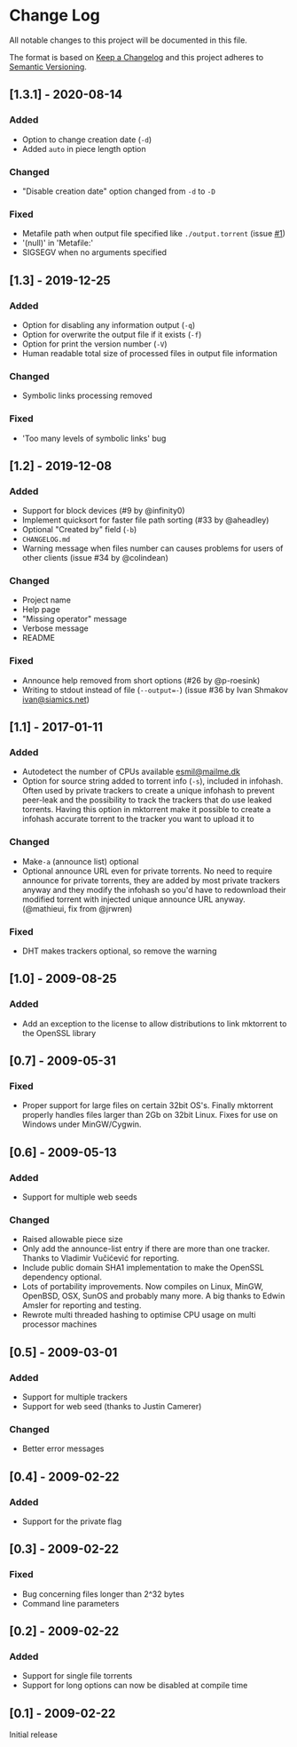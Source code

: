 # Change Log
All notable changes to this project will be documented in this file.

The format is based on [Keep a Changelog](http://keepachangelog.com/)
and this project adheres to [Semantic Versioning](http://semver.org/).

## [1.3.1] - 2020-08-14
### Added
- Option to change creation date (`-d`)
- Added `auto` in piece length option
### Changed
- "Disable creation date" option changed from `-d` to `-D`
### Fixed
- Metafile path when output file specified like `./output.torrent` (issue
  [#1](https://github.com/xxkfqz/pmktorrent/issues/1))
- '(null)' in 'Metafile:'
- SIGSEGV when no arguments specified

## [1.3] - 2019-12-25
### Added
- Option for disabling any information output (`-q`)
- Option for overwrite the output file if it exists (`-f`)
- Option for print the version number (`-V`)
- Human readable total size of processed files in output file information
### Changed
- Symbolic links processing removed
### Fixed
- 'Too many levels of symbolic links' bug

## [1.2] - 2019-12-08
### Added
- Support for block devices (#9 by @infinity0)
- Implement quicksort for faster file path sorting (#33 by @aheadley)
- Optional "Created by" field (`-b`)
- `CHANGELOG.md`
- Warning message when files number can causes problems for users of other
  clients (issue #34 by @colindean)
### Changed
- Project name
- Help page
- "Missing operator" message
- Verbose message
- README
### Fixed
- Announce help removed from short options (#26 by @p-roesink)
- Writing to stdout instead of file (`--output=-`) (issue #36 by Ivan Shmakov
  <ivan@siamics.net>)

## [1.1] - 2017-01-11
### Added
- Autodetect the number of CPUs available <esmil@mailme.dk>
- Option for source string added to torrent info (`-s`), included in infohash.
  Often used by private trackers to create a unique infohash to prevent
  peer-leak and the possibility to track the trackers that do use leaked
  torrents. Having this option in mktorrent make it possible to create a
  infohash accurate torrent to the tracker you want to upload it to
### Changed
- Make`-a` (announce list) optional
- Optional announce URL even for private torrents. No need to require announce
  for private torrents, they are added by most private trackers anyway and they
  modify the infohash so you'd have to redownload their modified torrent with
  injected unique announce URL anyway. (@mathieui, fix from @jrwren)
### Fixed
- DHT makes trackers optional, so remove the warning

## [1.0] - 2009-08-25
### Added
- Add an exception to the license to allow distributions to link mktorrent to the OpenSSL library

## [0.7] - 2009-05-31
### Fixed
- Proper support for large files on certain 32bit OS's.
  Finally mktorrent properly handles files larger than 2Gb on 32bit Linux.
  Fixes for use on Windows under MinGW/Cygwin.
  
## [0.6] - 2009-05-13
### Added
- Support for multiple web seeds
### Changed
- Raised allowable piece size
- Only add the announce-list entry if there are more than one tracker.
  Thanks to Vladimir Vučićević for reporting.
- Include public domain SHA1 implementation to make the OpenSSL dependency optional.
- Lots of portability improvements. Now compiles on Linux, MinGW, OpenBSD, OSX,
  SunOS and probably many more. A big thanks to Edwin Amsler for reporting and
  testing.
- Rewrote multi threaded hashing to optimise CPU usage on multi processor machines

## [0.5] - 2009-03-01
### Added
- Support for multiple trackers
- Support for web seed (thanks to Justin Camerer)
### Changed
- Better error messages

## [0.4] - 2009-02-22
### Added
- Support for the private flag

## [0.3] - 2009-02-22
### Fixed
- Bug concerning files longer than 2^32 bytes
- Command line parameters

## [0.2] - 2009-02-22
### Added
- Support for single file torrents
- Support for long options can now be disabled at compile time

## [0.1] - 2009-02-22
Initial release
